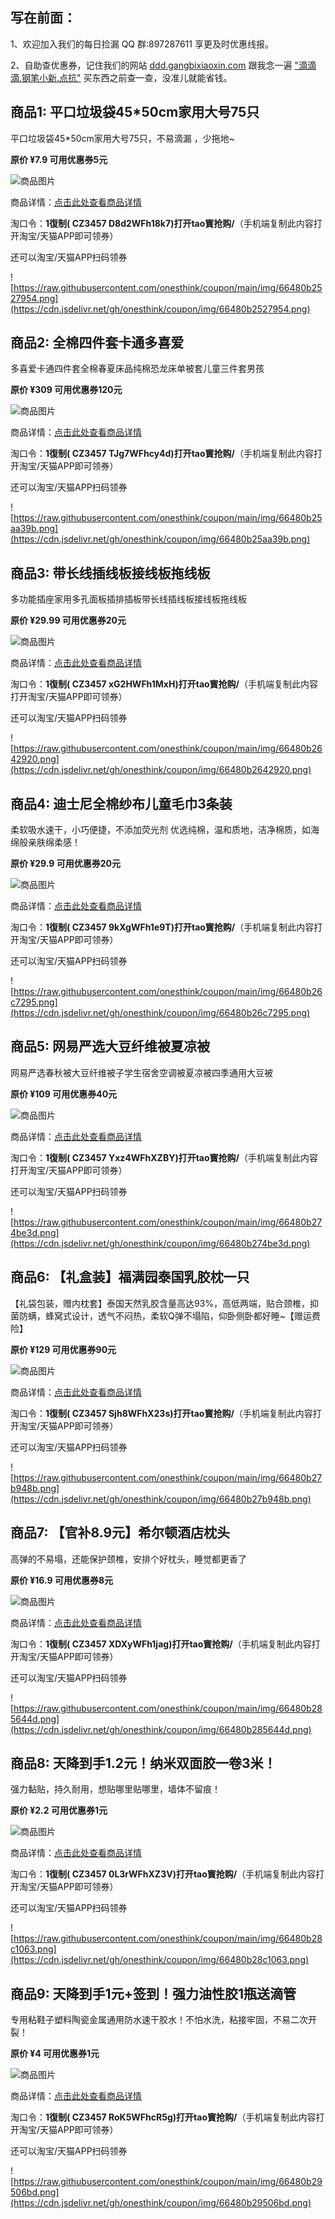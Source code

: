 ## 写在前面：

1、欢迎加入我们的每日捡漏 QQ 群:897287611 享更及时优惠线报。

2、自助查优惠券，记住我们的网站 [ddd.gangbixiaoxin.com](https://ddd.gangbixiaoxin.com) 跟我念一遍 ["滴滴滴.钢笔小新.点抗"](https://ddd.gangbixiaoxin.com) 买东西之前查一查，没准儿就能省钱。

## 商品1: 平口垃圾袋45*50cm家用大号75只

平口垃圾袋45*50cm家用大号75只，不易滴漏 ，少拖地~

**原价 ¥7.9 可用优惠券5元**

![商品图片](https://img.alicdn.com/i2/2217071173290/O1CN01JsdqlK1aAs0eCq93h_!!2217071173290.jpg)

商品详情：[点击此处查看商品详情](https://s.click.taobao.com/t?e=m%3D2%26s%3DrUqFQKLkphlw4vFB6t2Z2ueEDrYVVa64yK8Cckff7TXLWlSKdGSYDv2lkN8hlonVt4hWD5k2kjPWbLW7uhxyboGvCrJWHk1%2FTyVl44vrPmd3miNKHWpinpVm%2FOAUUFw71qrpxiwMoCNxc1AtbZGVS4sHRosmzQcJNw07O%2BqeHFvNEPXytV9ALoS4zvCRUrqubV8hGCvTILA1%2BZkn4KbZosO7iCA2bGEHHRl1jikVdj03KppIOVq893MRky4iqdTvI28qvzN0uPpTU1UpnLcQJ9kYvQZuIwx3oGeIQL4Fi9GQwPHCUGtKYWgeDu5l5wamhgcbUccTft%2B228n1ngbVmA%3D%3D&amp;union_lens=lensId:TAPI@1715997463@2133e4e7_0f23_18f896b552d_d6ff@01)

淘口令：**1復制( CZ3457 D8d2WFh18k7)打开tao寳抢购/**（手机端复制此内容打开淘宝/天猫APP即可领券）</p>

还可以淘宝/天猫APP扫码领券

![https://raw.githubusercontent.com/onesthink/coupon/main/img/66480b2527954.png](https://cdn.jsdelivr.net/gh/onesthink/coupon/img/66480b2527954.png)

## 商品2: 全棉四件套卡通多喜爱

多喜爱卡通四件套全棉春夏床品纯棉恐龙床单被套儿童三件套男孩

**原价 ¥309 可用优惠券120元**

![商品图片](https://img.alicdn.com/bao/uploaded/i3/114141735/O1CN01Xf2a4c1Ogg8HSkP1q_!!0-item_pic.jpg)

商品详情：[点击此处查看商品详情](https://s.click.taobao.com/t?e=m%3D2%26s%3DPAC%2FSfN0e3dw4vFB6t2Z2ueEDrYVVa64yK8Cckff7TXLWlSKdGSYDv2lkN8hlonV5x%2BIUlGKNpXWbLW7uhxyboGvCrJWHk1%2FTyVl44vrPmd3miNKHWpinpVm%2FOAUUFw71qrpxiwMoCNxc1AtbZGVS4jvfJUO2dWfFlpleWM4KCCMHuv7RoNv0Q0jFsbsQ7KWVAIWq%2B3S%2BFZsgeNigeR6iekBcpMy6hyyuZt0uuqJNXBDMJ%2BAF4nrQjtdrTuihmd5lbRMz6GTKAYZjQKfJ2UQf03O4wtQ3K90XXhKrcBJdMzuafEGq50jmKRA8JjZfQKFX0%2B3obhRTo5xKmPmpIKZsA%3D%3D&amp;union_lens=lensId:TAPI@1715997465@2150150e_1145_18f896b59ef_6566@01)

淘口令：**1復制( CZ3457 TJg7WFhcy4d)打开tao寳抢购/**（手机端复制此内容打开淘宝/天猫APP即可领券）</p>

还可以淘宝/天猫APP扫码领券

![https://raw.githubusercontent.com/onesthink/coupon/main/img/66480b25aa39b.png](https://cdn.jsdelivr.net/gh/onesthink/coupon/img/66480b25aa39b.png)

## 商品3: 带长线插线板接线板拖线板

多功能插座家用多孔面板插排插板带长线插线板接线板拖线板

**原价 ¥29.99 可用优惠券20元**

![商品图片](https://img.alicdn.com/bao/uploaded/i4/2206748692118/O1CN01OVBjBN1RW5iu8MBrc_!!0-item_pic.jpg)

商品详情：[点击此处查看商品详情](https://s.click.taobao.com/t?e=m%3D2%26s%3D12v0xZZ7qUJw4vFB6t2Z2ueEDrYVVa64yK8Cckff7TXLWlSKdGSYDv2lkN8hlonV1aH1Hk3GeOjWbLW7uhxyboGvCrJWHk1%2FTyVl44vrPmd3miNKHWpinpVm%2FOAUUFw71qrpxiwMoCNxc1AtbZGVSz8zpLaid%2F8ho6SjibjALoPNEPXytV9ALoS4zvCRUrquQk1YT2sdmUbiXbEcEooKp1sb9zQWfdBFEHHsVvUbZYp4cQ4XNhYrwVjrmR7cB4XK12cX3njOU6obkJ5QxPS2Ci%2FKfJmqgrYAfWsUjZoD5RCeWDt9675HpDhyDYExGVtDDseal0NfMDXJpWvVCAyWdKJn5AyUbPoV&amp;union_lens=lensId:TAPI@1715997466@210733ee_114a_18f896b5fdf_820c@01)

淘口令：**1復制( CZ3457 xG2HWFh1MxH)打开tao寳抢购/**（手机端复制此内容打开淘宝/天猫APP即可领券）</p>

还可以淘宝/天猫APP扫码领券

![https://raw.githubusercontent.com/onesthink/coupon/main/img/66480b2642920.png](https://cdn.jsdelivr.net/gh/onesthink/coupon/img/66480b2642920.png)

## 商品4: 迪士尼全棉纱布儿童毛巾3条装

柔软吸水速干，小巧便捷，不添加荧光剂
优选纯棉，温和质地，洁净棉质，如海绵般亲肤绵柔感！

**原价 ¥29.9 可用优惠券20元**

![商品图片](https://img.alicdn.com/i4/2216766012808/O1CN01EUKyGY1Wc76o4hOYB_!!2216766012808-0-scmitem6000.jpg)

商品详情：[点击此处查看商品详情](https://s.click.taobao.com/t?e=m%3D2%26s%3DahmNvatoZMZw4vFB6t2Z2ueEDrYVVa64yK8Cckff7TXLWlSKdGSYDv2lkN8hlonVMMgx22UI05bWbLW7uhxyboGvCrJWHk1%2FTyVl44vrPmd3miNKHWpinpVm%2FOAUUFw71qrpxiwMoCNxc1AtbZGVSz1as9dE8xRAUY7hrUMeysSMHuv7RoNv0Q0jFsbsQ7KWbX2GDmAEHZpEoMUgq%2FYbxBj8x6hdc%2FuaKvJHGwtJX11M8e6uf6bYAkCp4HRfjx%2BQlbRMz6GTKAYZjQKfJ2UQf03O4wtQ3K90XXhKrcBJdMzFuUUdHXsN7O4t3HfAkYtHX0%2B3obhRTo5xKmPmpIKZsA%3D%3D&amp;union_lens=lensId:TAPI@1715997468@0bbb0d7e_1161_18f896b6927_0e48@01)

淘口令：**1復制( CZ3457 9kXgWFh1e9T)打开tao寳抢购/**（手机端复制此内容打开淘宝/天猫APP即可领券）</p>

还可以淘宝/天猫APP扫码领券

![https://raw.githubusercontent.com/onesthink/coupon/main/img/66480b26c7295.png](https://cdn.jsdelivr.net/gh/onesthink/coupon/img/66480b26c7295.png)

## 商品5: 网易严选大豆纤维被夏凉被

网易严选春秋被大豆纤维被子学生宿舍空调被夏凉被四季通用大豆被

**原价 ¥109 可用优惠券40元**

![商品图片](https://img.alicdn.com/bao/uploaded/i2/3192155289/O1CN01EDELMB1owPkTTJvHD_!!3192155289.jpg)

商品详情：[点击此处查看商品详情](https://s.click.taobao.com/t?e=m%3D2%26s%3DRR5%2BUo9NPs5w4vFB6t2Z2ueEDrYVVa64XoO8tOebS%2BfLWlSKdGSYDirI9uY6iCotJ1gyddu7kN%2FWbLW7uhxyboGvCrJWHk1%2FTyVl44vrPmd3miNKHWpinpVm%2FOAUUFw71qrpxiwMoCNxc1AtbZGVS3P0mNFrqdXXlweeXvehQXYLZMqoQW%2BfuKGzo1lVxIioyt4B5W771LNMacz7HRRnmi4ig8n%2B0qZ4WcIdlW9Ie9p4CgFUHJB8C%2Fwqqha2TPIGlbRMz6GTKAYZjQKfJ2UQf03O4wtQ3K90XXhKrcBJdMy7IM29PdXbC27q%2BjT31M09X0%2B3obhRTo5xKmPmpIKZsA%3D%3D&amp;union_lens=lensId:TAPI@1715997470@213107ab_1115_18f896b6dfb_1b35@01)

淘口令：**1復制( CZ3457 Yxz4WFhXZBY)打开tao寳抢购/**（手机端复制此内容打开淘宝/天猫APP即可领券）</p>

还可以淘宝/天猫APP扫码领券

![https://raw.githubusercontent.com/onesthink/coupon/main/img/66480b274be3d.png](https://cdn.jsdelivr.net/gh/onesthink/coupon/img/66480b274be3d.png)

## 商品6: 【礼盒装】福满园泰国乳胶枕一只

【礼袋包装，赠内枕套】泰国天然乳胶含量高达93%，高低两端，贴合颈椎，抑菌防螨，蜂窝式设计，透气不闷热，柔软Q弹不塌陷，仰卧侧卧都好睡~【赠运费险】

**原价 ¥129 可用优惠券90元**

![商品图片](https://img.alicdn.com/imgextra/i2/2809342395/O1CN01Kql91f1TYxWnhcCuV_!!2809342395.jpg)

商品详情：[点击此处查看商品详情](https://s.click.taobao.com/t?e=m%3D2%26s%3D8rNX9YQHNuNw4vFB6t2Z2ueEDrYVVa64yK8Cckff7TXLWlSKdGSYDirI9uY6iCotRitN3%2FurF3zWbLW7uhxyboGvCrJWHk1%2FTyVl44vrPmd3miNKHWpinpVm%2FOAUUFw71qrpxiwMoCNxc1AtbZGVS2UdWHa6%2FsfVYs2GH%2FOZ5VQLZMqoQW%2BfuKGzo1lVxIioQbJiOlC4aw6MvLIAlN9XVhro3L%2BNCQz7nWQg9il9Y0krVwIt9C2SjX7%2FfYfacPNilbRMz6GTKAYZjQKfJ2UQf03O4wtQ3K90uPwKbyPejWY%2FtNi7T6I7CkHbCfn0vB1vX0%2B3obhRTo5xKmPmpIKZsA%3D%3D&amp;union_lens=lensId:TAPI@1715997471@213e664e_1192_18f896b72ba_28e2@01)

淘口令：**1復制( CZ3457 Sjh8WFhX23s)打开tao寳抢购/**（手机端复制此内容打开淘宝/天猫APP即可领券）</p>

还可以淘宝/天猫APP扫码领券

![https://raw.githubusercontent.com/onesthink/coupon/main/img/66480b27b948b.png](https://cdn.jsdelivr.net/gh/onesthink/coupon/img/66480b27b948b.png)

## 商品7: 【官补8.9元】希尔顿酒店枕头

高弹的不易塌，还能保护颈椎，安排个好枕头，睡觉都更香了

**原价 ¥16.9 可用优惠券8元**

![商品图片](https://img.alicdn.com/i4/3937219703/O1CN01kShBc02LY1yN76pWj_!!3937219703-0-C2M.jpg)

商品详情：[点击此处查看商品详情](https://s.click.taobao.com/t?e=m%3D2%26s%3Dstk0rPDEB6Vw4vFB6t2Z2ueEDrYVVa64yK8Cckff7TXLWlSKdGSYDirI9uY6iCotxq3IhSJN6GTWbLW7uhxyboGvCrJWHk1%2FTyVl44vrPmd3miNKHWpinpVm%2FOAUUFw71qrpxiwMoCNxc1AtbZGVS7YVf%2FNg5yFho%2FxekaLBCCHNEPXytV9ALoS4zvCRUrquKWqBM3KCg2W%2BIE%2Fe1Hx2jGbjJqi7jRSowSgXE4DCWWsvBlUfTFUFgWErLJ%2FadzC2fzOauwRkgm1TU1UpnLcQJ9kYvQZuIwx3oGeIQL4Fi9F9yExvi%2BkCMX1jwqI%2FF6rAhgcbUccTft%2B228n1ngbVmA%3D%3D&amp;umpChannel=tblmqdyh&amp;u_channel=tblmqdyh&amp;union_lens=lensId:TAPI@1715997474@21087005_118a_18f896b7d31_ac2d@01)

淘口令：**1復制( CZ3457 XDXyWFh1jag)打开tao寳抢购/**（手机端复制此内容打开淘宝/天猫APP即可领券）</p>

还可以淘宝/天猫APP扫码领券

![https://raw.githubusercontent.com/onesthink/coupon/main/img/66480b285644d.png](https://cdn.jsdelivr.net/gh/onesthink/coupon/img/66480b285644d.png)

## 商品8: 天降到手1.2元！纳米双面胶一卷3米！

强力黏贴，持久耐用，想贴哪里贴哪里，墙体不留痕！

**原价 ¥2.2 可用优惠券1元**

![商品图片](https://img.alicdn.com/i3/3937219703/O1CN01b8l1TD2LY1yAG3EPY_!!3937219703-0-C2M.jpg)

商品详情：[点击此处查看商品详情](https://s.click.taobao.com/t?e=m%3D2%26s%3DzKQSdXNk%2BQVw4vFB6t2Z2ueEDrYVVa64yK8Cckff7TXLWlSKdGSYDirI9uY6iCot5x%2BIUlGKNpXWbLW7uhxyboGvCrJWHk1%2FTyVl44vrPmd3miNKHWpinpVm%2FOAUUFw71qrpxiwMoCNxc1AtbZGVS7YVf%2FNg5yFho%2FxekaLBCCHNEPXytV9ALoS4zvCRUrqugRbTZRyk9%2BsheM4Rlg9eeE6JBXmahZ71VmPvNp4jlSuATcQy36nhrNXvCfjzuJ1mLzWlZRUiV2EbkJ5QxPS2Ci%2FKfJmqgrYAfWsUjZoD5RAoo4tYvezrmnEEvwai16xHDseal0NfMDXJpWvVCAyWdKJn5AyUbPoV&amp;umpChannel=tblmqdyh&amp;u_channel=tblmqdyh&amp;union_lens=lensId:TAPI@1715997475@21671028_118d_18f896b83e4_a218@01)

淘口令：**1復制( CZ3457 0L3rWFhXZ3V)打开tao寳抢购/**（手机端复制此内容打开淘宝/天猫APP即可领券）</p>

还可以淘宝/天猫APP扫码领券

![https://raw.githubusercontent.com/onesthink/coupon/main/img/66480b28c1063.png](https://cdn.jsdelivr.net/gh/onesthink/coupon/img/66480b28c1063.png)

## 商品9: 天降到手1元+签到！强力油性胶1瓶送滴管

专用粘鞋子塑料陶瓷金属通用防水速干胶水！不怕水洗，粘接牢固，不易二次开裂！

**原价 ¥4 可用优惠券1元**

![商品图片](https://img.alicdn.com/i3/3937219703/O1CN01cu1smP2LY1wZhMoWj_!!3937219703-0-C2M.jpg)

商品详情：[点击此处查看商品详情](https://s.click.taobao.com/t?e=m%3D2%26s%3DGtHdJ5THtYNw4vFB6t2Z2ueEDrYVVa64yK8Cckff7TXLWlSKdGSYDirI9uY6iCot1aH1Hk3GeOjWbLW7uhxyboGvCrJWHk1%2FTyVl44vrPmd3miNKHWpinpVm%2FOAUUFw71qrpxiwMoCNxc1AtbZGVS7YVf%2FNg5yFho%2FxekaLBCCHNEPXytV9ALoS4zvCRUrquN8xUtHcnvsRwcO%2BwIeTsoz36hzy%2BGnDoEEPdW232wSZQiC7vS2jZqh2xJzdaaRcKRr53kgXXhrsbkJ5QxPS2Ci%2FKfJmqgrYAfWsUjZoD5RAv6Bum%2B%2Fv%2Bdvlxsk3%2B2x3ZDseal0NfMDXJpWvVCAyWdKJn5AyUbPoV&amp;umpChannel=tblmqdyh&amp;u_channel=tblmqdyh&amp;union_lens=lensId:TAPI@1715997476@2132fb04_1146_18f896b881d_ae99@01)

淘口令：**1復制( CZ3457 RoK5WFhcR5g)打开tao寳抢购/**（手机端复制此内容打开淘宝/天猫APP即可领券）</p>

还可以淘宝/天猫APP扫码领券

![https://raw.githubusercontent.com/onesthink/coupon/main/img/66480b29506bd.png](https://cdn.jsdelivr.net/gh/onesthink/coupon/img/66480b29506bd.png)

